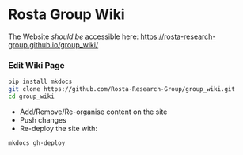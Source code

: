 # Rosta Group Wiki

The Website _should be_ accessible here: <https://rosta-research-group.github.io/group_wiki/>

### Edit Wiki Page

``` bash
pip install mkdocs
git clone https://github.com/Rosta-Research-Group/group_wiki.git
cd group_wiki
```
- Add/Remove/Re-organise content on the site
- Push changes
- Re-deploy the site with:
``` bash
mkdocs gh-deploy
````
